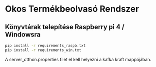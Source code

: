 # Okos Termékbeolvasó Rendszer


## Könyvtárak telepítése Raspberry pi 4 / Windowsra

```bash
pip install -r requirements_raspb.txt
pip install -r requirements_win.txt
```
A server_otthon.properties filet el kell helyezni a kafka kraft mappájában.



